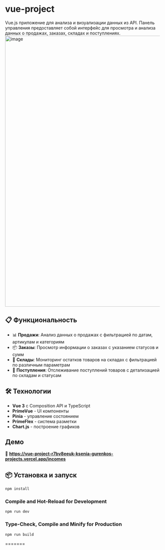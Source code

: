 # vue-project
Vue.js приложение для анализа и визуализации данных из API. Панель управления предоставляет собой интерфейс для просмотра и анализа данных о продажах, заказах, складах и поступлениях.
<img width="1385" height="882" alt="image" src="https://github.com/user-attachments/assets/6f68b5d2-479c-4a2c-b679-15c9a71bd904" />


## 📋 Функциональность

- 📊 **Продажи**: Анализ данных о продажах с фильтрацией по датам, артикулам и категориям
- 📦 **Заказы**: Просмотр информации о заказах с указанием статусов и сумм
- 🏪 **Склады**: Мониторинг остатков товаров на складах с фильтрацией по различным параметрам
- 📨 **Поступления**: Отслеживание поступлений товаров с детализацией по складам и статусам

## 🛠 Технологии

- **Vue 3** с Composition API и TypeScript
- **PrimeVue** - UI компоненты
- **Pinia** - управление состоянием
- **PrimeFlex** - система разметки
- **Chart.js** - построение графиков

## Демо 
🔗 **https://vue-project-r7bv8eeuk-ksenia-gurenkos-projects.vercel.app/incomes**

## 📦 Установка и запуск

```sh
npm install
```

### Compile and Hot-Reload for Development

```sh
npm run dev
```

### Type-Check, Compile and Minify for Production

```sh
npm run build
```
=======
```


